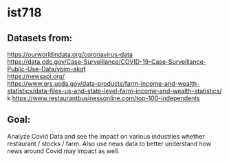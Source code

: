 # ist718

## Datasets from:  
https://ourworldindata.org/coronavirus-data  
https://data.cdc.gov/Case-Surveillance/COVID-19-Case-Surveillance-Public-Use-Data/vbim-akqf  
https://newsapi.org/  
https://www.ers.usda.gov/data-products/farm-income-and-wealth-statistics/data-files-us-and-state-level-farm-income-and-wealth-statistics/ k 
https://www.restaurantbusinessonline.com/top-100-independents

## Goal: 
Analyze Covid Data and see the impact on various industries whether restaurant / stocks / farm. Also use news data to better understand how news around Covid may impact as well.
